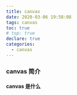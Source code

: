 ```yaml
---
title: canvas
date: 2020-03-06 19:58:08
tags: canvas
toc: true
# top: true
declare: true
categories:
  - canvas
---
```


### canvas 简介

#### canvas 是什么

<!-- more -->
